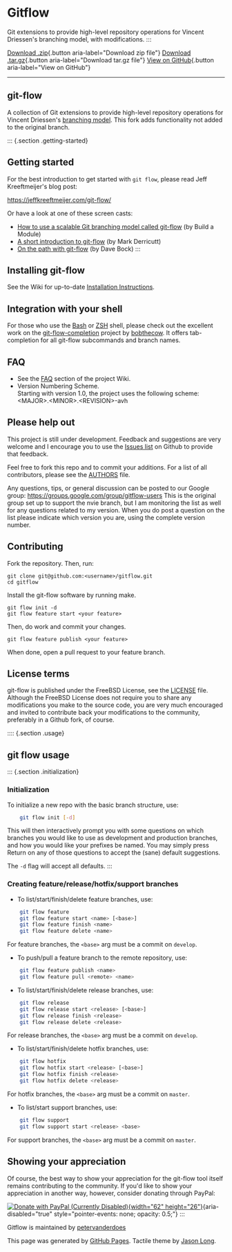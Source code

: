 # Gitflow

Git extensions to provide high-level repository operations for Vincent
Driessen\'s branching model, with modifications.
:::

[Download
.zip](https://github.com/petervanderdoes/gitflow/zipball/master){.button
aria-label="Download zip file"} [Download
.tar.gz](https://github.com/petervanderdoes/gitflow/tarball/master){.button
aria-label="Download tar.gz file"} [View on
GitHub](https://github.com/petervanderdoes/gitflow){.button
aria-label="View on GitHub"}

------------------------------------------------------------------------

## git-flow

A collection of Git extensions to provide high-level repository
operations for Vincent Driessen\'s [branching
model](https://nvie.com/git-model "original blog post"). This fork adds
functionality not added to the original branch.

::: {.section .getting-started}

## Getting started

For the best introduction to get started with `git flow`, please read
Jeff Kreeftmeijer\'s blog post:

<https://jeffkreeftmeijer.com/git-flow/>

Or have a look at one of these screen casts:

- [How to use a scalable Git branching model called
  git-flow](https://buildamodule.com/video/change-management-and-version-control-deploying-releases-features-and-fixes-with-git-how-to-use-a-scalable-git-branching-model-called-gitflow)
  (by Build a Module)
- [A short introduction to git-flow](https://vimeo.com/16018419) (by
  Mark Derricutt)
- [On the path with
  git-flow](https://codesherpas.com/screencasts/on_the_path_gitflow.mov)
  (by Dave Bock)
:::

## Installing git-flow

See the Wiki for up-to-date [Installation
Instructions](https://github.com/petervanderdoes/gitflow/wiki/Installation).

## Integration with your shell

For those who use the [Bash](https://www.gnu.org/software/bash/) or
[ZSH](https://www.zsh.org) shell, please check out the excellent work on
the
[git-flow-completion](https://github.com/bobthecow/git-flow-completion)
project by [bobthecow](https://github.com/bobthecow). It offers
tab-completion for all git-flow subcommands and branch names.

## FAQ

- See the [FAQ](https://github.com/petervanderdoes/gitflow/wiki/FAQ)
  section of the project Wiki.
- Version Numbering Scheme.\
  Starting with version 1.0, the project uses the following scheme:
  \<MAJOR\>.\<MINOR\>.\<REVISION\>-avh

## Please help out

This project is still under development. Feedback and suggestions are
very welcome and I encourage you to use the [Issues
list](https://github.com/petervanderdoes/gitflow/issues) on Github to
provide that feedback.

Feel free to fork this repo and to commit your additions. For a list of
all contributors, please see the [AUTHORS](AUTHORS) file.

Any questions, tips, or general discussion can be posted to our Google
group: <https://groups.google.com/group/gitflow-users> This is the
original group set up to support the nvie branch, but I am monitoring
the list as well for any questions related to my version. When you do
post a question on the list please indicate which version you are, using
the complete version number.

## Contributing

Fork the repository. Then, run:

``` {lang="shell"}
git clone git@github.com:<username>/gitflow.git
cd gitflow
```

Install the git-flow software by running make.

``` {lang="shell"}
git flow init -d
git flow feature start <your feature>
```

Then, do work and commit your changes.

``` {lang="shell"}
git flow feature publish <your feature>
```

When done, open a pull request to your feature branch.

## License terms

git-flow is published under the FreeBSD License, see the
[LICENSE](LICENSE) file. Although the FreeBSD License does not require
you to share any modifications you make to the source code, you are very
much encouraged and invited to contribute back your modifications to the
community, preferably in a Github fork, of course.

:::: {.section .usage}

## git flow usage

::: {.section .initialization}

### Initialization

To initialize a new repo with the basic branch structure, use:

```sh
    git flow init [-d]
```

This will then interactively prompt you with some questions on which
branches you would like to use as development and production branches,
and how you would like your prefixes be named. You may simply press
Return on any of those questions to accept the (sane) default
suggestions.

The `-d` flag will accept all defaults.
:::

### Creating feature/release/hotfix/support branches

- To list/start/finish/delete feature branches, use:

```sh
    git flow feature
    git flow feature start <name> [<base>]
    git flow feature finish <name>
    git flow feature delete <name>
```

  For feature branches, the `<base>` arg must be a commit on `develop`.

- To push/pull a feature branch to the remote repository, use:

```sh
    git flow feature publish <name>
    git flow feature pull <remote> <name>
```

- To list/start/finish/delete release branches, use:

```sh
    git flow release
    git flow release start <release> [<base>]
    git flow release finish <release>
    git flow release delete <release>
```

  For release branches, the `<base>` arg must be a commit on `develop`.

- To list/start/finish/delete hotfix branches, use:

```sh
    git flow hotfix
    git flow hotfix start <release> [<base>]
    git flow hotfix finish <release>
    git flow hotfix delete <release>
```

  For hotfix branches, the `<base>` arg must be a commit on `master`.

- To list/start support branches, use:

```sh
    git flow support
    git flow support start <release> <base>
```

  For support branches, the `<base>` arg must be a commit on `master`.

## Showing your appreciation

Of course, the best way to show your appreciation for the git-flow tool
itself remains contributing to the community. If you\'d like to show
your appreciation in another way, however, consider donating through
PayPal:

[![Donate with PayPal (Currently
Disabled)](https://www.paypalobjects.com/en_US/i/btn/btn_donate_SM.gif){width="62"
height="26"}](https://www.paypal.com/cgi-bin/webscr?cmd=_donations&business=S85FXJ9EBHAF2&lc=US&item_name=gitflow&item_number=gitflow&no_note=0&cn=Add%20special%20instructions%20to%20the%20seller&no_shipping=1&rm=1&return=https%3a%2f%2fgithub%2ecom%2fpetervanderdoes%2fgitflow&cancel_return=https%3a%2f%2fgithub%2ecom%2fpetervanderdoes%2fgitflow&currency_code=USD&bn=PP%2dDonationsBF%3abtn_donate_SM%2egif%3aNonHosted){aria-disabled="true"
style="pointer-events: none; opacity: 0.5;"}
:::

Gitflow is maintained by
[petervanderdoes](https://github.com/petervanderdoes)

This page was generated by [GitHub Pages](https://pages.github.com).
Tactile theme by [Jason Long](https://twitter.com/jasonlong).
